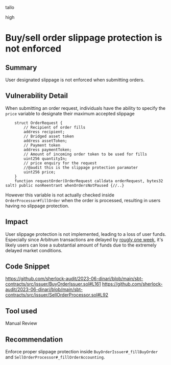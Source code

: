tallo

high

# Buy/sell order slippage protection is not enforced

## Summary
User designated slippage is not enforced when submitting orders.

## Vulnerability Detail
When submitting an order request, individuals have the ability to specify the ```price``` variable to designate their maximum accepted slippage
```solidity
    struct OrderRequest {
        // Recipient of order fills
        address recipient;
        // Bridged asset token
        address assetToken;
        // Payment token
        address paymentToken;
        // Amount of incoming order token to be used for fills
        uint256 quantityIn;
        // price enquiry for the request
        //@audit this is the slippage protection paramater
        uint256 price;
    }
    function requestOrder(OrderRequest calldata orderRequest, bytes32 salt) public nonReentrant whenOrdersNotPaused {//..}
```
However this variable is not actually checked inside ```OrderProcessor#fillOrder``` when the order is processed, resulting in users having no slippage protection.

## Impact
User slippage protection is not implemented, leading to a loss of user funds. Especially since Arbitrum transactions are delayed by [rougly one week](https://developer.arbitrum.io/faqs/x-chain-faqs#:~:text=receive%20my%20funds%3F-,%E2%80%8B,about%20an%20hour%2C%20typically), it's likely users can lose a substantial amount of funds due to the extremely delayed market conditions.
## Code Snippet
https://github.com/sherlock-audit/2023-06-dinari/blob/main/sbt-contracts/src/issuer/BuyOrderIssuer.sol#L161
https://github.com/sherlock-audit/2023-06-dinari/blob/main/sbt-contracts/src/issuer/SellOrderProcessor.sol#L92
## Tool used

Manual Review

## Recommendation
Enforce proper slippage protection inside ```BuyOrderIssuer#_fillBuyOrder``` and  ```SellOrderProcessor#_fillOrderAccounting```.